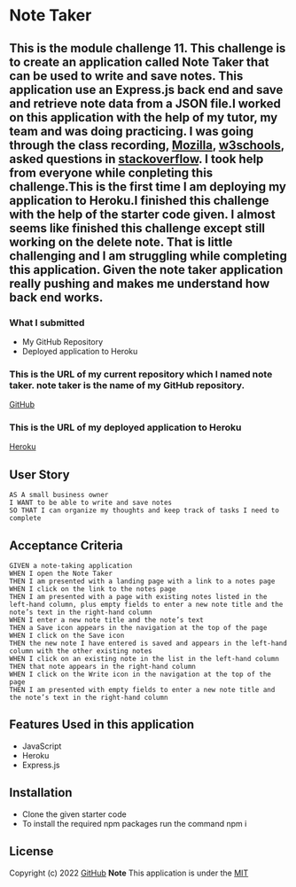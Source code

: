 # Note Taker
## This is the module challenge 11. This challenge is to create an application called Note Taker that can be used to write and save notes. This application  use an Express.js back end and  save and retrieve note data from a JSON file.I worked on this application with the help of my tutor, my team and was doing practicing. I was going through the class recording, [Mozilla]( https://developer.mozilla.org/en-US/docs/Web/JavaScript "dev.Mozilla"), [w3schools](https://www.w3schools.com/js/ "w3Schools"), asked questions in [stackoverflow](https://stackoverflow.com "stackoverflow.com"). I took help from everyone while conpleting this challenge.This is the first time I am deploying my application to Heroku.I finished this challenge with the help of the starter code given. I almost seems like finished this challenge except still working on the delete note. That is little challenging and I am struggling while completing this application. Given the note taker application really pushing and makes me understand how back end works.

### What I submitted
* My GitHub Repository
* Deployed application to Heroku

### This is the URL of my current repository which I named note taker. note taker is the name of my GitHub repository.
[GitHub](https://github.com/jaya4ever/note-taker "GitHub Repository")

### This is the URL of my deployed application to Heroku
[Heroku](https://evening-reef-96727.herokuapp.com "Heroku app")

## User Story

```
AS A small business owner
I WANT to be able to write and save notes
SO THAT I can organize my thoughts and keep track of tasks I need to complete
```


## Acceptance Criteria

```
GIVEN a note-taking application
WHEN I open the Note Taker
THEN I am presented with a landing page with a link to a notes page
WHEN I click on the link to the notes page
THEN I am presented with a page with existing notes listed in the left-hand column, plus empty fields to enter a new note title and the note’s text in the right-hand column
WHEN I enter a new note title and the note’s text
THEN a Save icon appears in the navigation at the top of the page
WHEN I click on the Save icon
THEN the new note I have entered is saved and appears in the left-hand column with the other existing notes
WHEN I click on an existing note in the list in the left-hand column
THEN that note appears in the right-hand column
WHEN I click on the Write icon in the navigation at the top of the page
THEN I am presented with empty fields to enter a new note title and the note’s text in the right-hand column
```
## Features Used in this application
* JavaScript
* Heroku
* Express.js

## Installation 
* Clone the given starter code
* To install the required npm packages run the command npm i

## License

  Copyright (c) 2022 [GitHub](https://github.com/jaya4ever/note-taker)  **Note** This application is under the [MIT](https://MIT-license.org)

